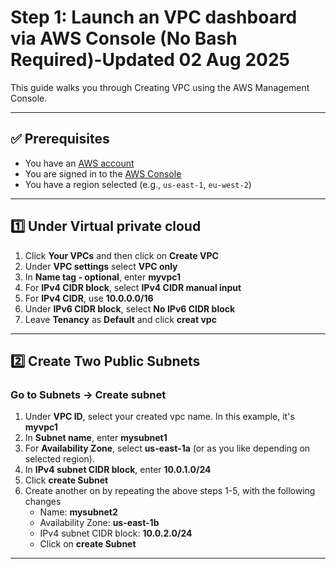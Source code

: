 # Step 1: Launch an VPC dashboard via AWS Console (No Bash Required)-Updated 02 Aug 2025

This guide walks you through Creating VPC using the AWS Management Console.

---

## ✅ Prerequisites

- You have an [AWS account](https://aws.amazon.com/)
- You are signed in to the [AWS Console](https://console.aws.amazon.com/)
- You have a region selected (e.g., `us-east-1`, `eu-west-2`)

---
## 1️⃣ Under **Virtual private cloud**
1. Click **Your VPCs** and then click on **Create VPC**
2. Under **VPC settings** select **VPC only**
3. In **Name tag - optional**, enter **myvpc1**
4. For **IPv4 CIDR block**, select **IPv4 CIDR manual input**
5. For **IPv4 CIDR**, use **10.0.0.0/16**
6. Under **IPv6 CIDR block**, select **No IPv6 CIDR block**
7. Leave **Tenancy** as **Default** and click **creat vpc**


---
## 2️⃣ Create Two Public Subnets
### Go to **Subnets → Create subnet**
1. Under **VPC ID**, select your created vpc name. In this example, it's **myvpc1**
2. In **Subnet name**, enter **mysubnet1**
3. For **Availability Zone**, select **us-east-1a** (or as you like depending on selected region).
4. In **IPv4 subnet CIDR block**, enter **10.0.1.0/24**
5. Click **create Subnet**
6. Create another on by repeating the above steps 1-5, with the following changes
   - Name: **mysubnet2**
   - Availability Zone: **us-east-1b**
   - IPv4 subnet CIDR block: **10.0.2.0/24**
   - Click on **create Subnet**
  

  ---

  
